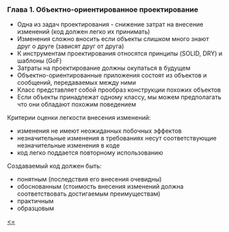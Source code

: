 ### Глава 1. Объектно-ориентированное проектирование
- Одна из задач проектирования - снижение затрат на внесение изменений (код должен легко их принимать)
- Изменения сложно вносить если объекты слишком много знают друг о друге (зависят друг от друга)
- К инструментам проектирования относятся принципы (SOLID, DRY) и шаблоны (GoF)
- Затраты на проектирование должны окупаться в будущем
- Объектно-ориентированные приложения состоят из объектов и сообщений, передаваемых между ними
- Класс представляет собой прообраз конструкции похожих объектов
- Если объекты принадлежат одному классу, мы можем предполагать что они обладают похожим поведением

Критерии оценки легкости внесения изменений:
- изменения не имеют неожиданных побочных эффектов
- незначительные изменения в требованиях несут соответствующие незначительные изменения в коде
- код легко поддается повторному использованию  

Создаваемый код должен быть:
- понятным (последствия его внесения очевидны)
- обоснованным (стоимость внесения изменений должна соответствовать достигаемым преимуществам)
- практичным
- образцовым  

  
[<=](../readme.md)